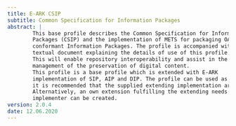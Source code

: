 ```yaml
---
title: E-ARK CSIP
subtitle: Common Specification for Information Packages
abstract: |
        This base profile describes the Common Specification for Information
        Packages (CSIP) and the implementation of METS for packaging OAIS
        conformant Information Packages. The profile is accompanied with a
        textual document explaining the details of use of this profile.
        This will enable repository interoperability and assist in the
        management of the preservation of digital content.
        This profile is a base profile which is extended with E-ARK
        implementation of SIP, AIP and DIP. The profile can be used as is, but
        it is recommended that the supplied extending implementation are used.
        Alternatively, an own extension fulfilling the extending needs of the
        implementer can be created.
version: 2.0.4
date: 12.06.2020
---
```

